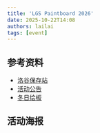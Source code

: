 ```yaml
---
title: 'LGS Paintboard 2026'
date: 2025-10-22T14:08
authors: lailai
tags: [event]
---
```


<Assets file="header.png" />

<!-- truncate -->

## 参考资料

- [洛谷保存站](https://www.luogu.me)
- [活动公告](https://www.luogu.me/article/pssi9ceo)
- [冬日绘板](https://www.luogu.me/paintboard)

## 活动海报

<Assets file="poster.png" />
